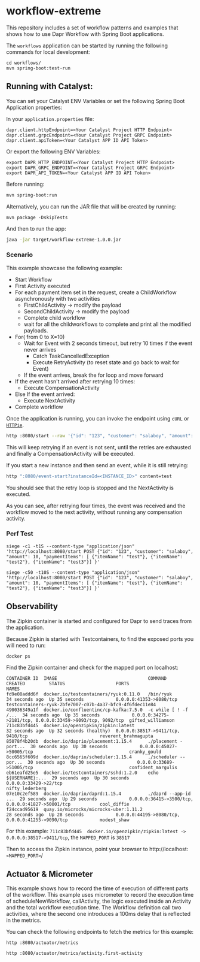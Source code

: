 # workflow-extreme

This repository includes a set of workflow patterns and examples that shows how to use Dapr Workflow with Spring Boot applications.

The `workflows` application can be started by running the following commands for local development:

```
cd workflows/
mvn spring-boot:test-run
```

## Running with Catalyst:


You can set your Catalyst ENV Variables or set the following Spring Boot Application properties:

In your `application.properties` file:
```
dapr.client.httpEndpoint=<Your Catalyst Project HTTP Endpoint>
dapr.client.grpcEndpoint=<Your Catalyst Project GRPC Endpoint>
dapr.client.apiToken=<Your Catalyst APP ID API Token>
```

Or export the following ENV Variables: 

```
export DAPR_HTTP_ENDPOINT=<Your Catalyst Project HTTP Endpoint>
export DAPR_GRPC_ENDPOINT=<Your Catalyst Project GRPC Endpoint>
export DAPR_API_TOKEN=<Your Catalyst APP ID API Token>
```

Before running: 

```sh
mvn spring-boot:run
```

Alternatively, you can run the JAR file that will be created by running:
```
mvn package -DskipTests
```

And then to run the app: 
```sh
java -jar target/workflow-extreme-1.0.0.jar

```

### Scenario

This example showcase the following example:
- Start Workflow
- First Activity executed
- For each payment item set in the request, create a ChildWorkflow asynchronously with two activities
  - FirstChildActivity -> modify the payload
  - SecondChildActivity -> modify the payload
  - Complete child workflow
  - wait for all the childworkflows to complete and print all the modified payloads.
- For( from 0 to X=10)
    - Wait for Event with 2 seconds timeout, but retry 10 times if the event never arrives
        - Catch TaskCancelledException
        - Execute RetryActivity (to reset state and go back to wait for Event)
    - If the event arrives, break the for loop and move forward
- If the event hasn't arrived after retrying 10 times:
    - Execute CompensationActivity
- Else If the event arrived:
    - Execute NextActivity
- Complete workflow



Once the application is running, you can invoke the endpoint using `cURL` or [`HTTPie`](https://httpie.io/).

```sh
http :8080/start --raw '{"id": "123", "customer": "salaboy", "amount": 10, "paymentItems": [ {"itemName": "test"}, {"itemName": "test2"}, {"itemName": "test3"}] }'  
```


This will keep retrying if an event is not sent, until the retries are exhausted and finally a CompensationActivity will be executed.

If you start a new instance and then send an event, while it is still retrying:

```sh
http ":8080/event-start?instanceId=<INSTANCE_ID>" content=test
```

You should see that the retry loop is stopped and the NextActivity is executed.

As you can see, after retrying four times, the event was received and the workflow moved to the next activity, without running any compensation activity.


### Perf Test


`siege -c1 -t1S --content-type "application/json" 'http://localhost:8080/start POST {"id": "123", "customer": "salaboy", "amount": 10, "paymentItems": [ {"itemName": "test"}, {"itemName": "test2"}, {"itemName": "test3"}] }'`

`siege -c50 -t10S --content-type "application/json" 'http://localhost:8080/start POST {"id": "123", "customer": "salaboy", "amount": 10, "paymentItems": [ {"itemName": "test"}, {"itemName": "test2"}, {"itemName": "test3"}] }'`


## Observability

The Zipkin container is started and configured for Dapr to send traces from the application.

Because Zipkin is started with Testcontainers, to find the exposed ports you will need to run:

```
docker ps
```

Find the Zipkin container and check for the mapped port on localhost:

```
CONTAINER ID  IMAGE                                  COMMAND               CREATED         STATUS                   PORTS                                                       NAMES
fd9e08addd6f  docker.io/testcontainers/ryuk:0.11.0   /bin/ryuk             34 seconds ago  Up 35 seconds            0.0.0.0:41353->8080/tcp                                     testcontainers-ryuk-2bfe7007-c07b-4a37-bfc9-4f6fdec11e84
490036349a1f  docker.io/confluentinc/cp-kafka:7.5.0  -c while [ ! -f /...  34 seconds ago  Up 35 seconds            0.0.0.0:34275->2181/tcp, 0.0.0.0:33459->9093/tcp, 9092/tcp  gifted_williamson
711c83bfd445  docker.io/openzipkin/zipkin:latest                           32 seconds ago  Up 32 seconds (healthy)  0.0.0.0:38517->9411/tcp, 9410/tcp                           reverent_brahmagupta
85078f4b20db  docker.io/daprio/placement:1.15.4      ./placement -port...  30 seconds ago  Up 30 seconds            0.0.0.0:45027->50005/tcp                                    cranky_gould
8cc6565f609d  docker.io/daprio/scheduler:1.15.4      ./scheduler --por...  30 seconds ago  Up 30 seconds            0.0.0.0:33689->51005/tcp                                    confident_margulis
eb61eafd25e5  docker.io/testcontainers/sshd:1.2.0    echo ${USERNAME}:...  29 seconds ago  Up 30 seconds            0.0.0.0:33429->22/tcp                                       nifty_lederberg
07e10c2ef589  docker.io/daprio/daprd:1.15.4          ./daprd --app-id ...  29 seconds ago  Up 29 seconds            0.0.0.0:36415->3500/tcp, 0.0.0.0:41827->50001/tcp           cool_diffie
f24ccad95619  quay.io/microcks/microcks-uber:1.11.2                        28 seconds ago  Up 28 seconds            0.0.0.0:44195->8080/tcp, 0.0.0.0:41255->9090/tcp            modest_shaw

```

For this example: `711c83bfd445  docker.io/openzipkin/zipkin:latest -> 0.0.0.0:38517->9411/tcp`, the `MAPPED_PORT` is `38517`

Then to access the Zipkin instance, point your browser to http://localhost:`<MAPPED_PORT>`/


## Actuator & Micrometer

This example shows how to record the time of execution of different parts of the workflow. This example uses micrometer to record the execution time of scheduleNewWorkflow, callActivity, the logic executed inside an Activity and the total workflow execution time. The Workflow definition call two activities, where the second one introduces a 100ms delay that is reflected in the metrics.

You can check the following endpoints to fetch the metrics for this example:

```
http :8080/actuator/metrics
```

```
http :8080/actuator/metrics/activity.first-activity
```